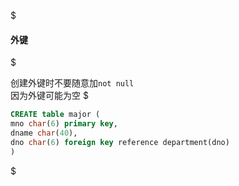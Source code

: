 $
#### 外键  
$

创建外键时不要随意加`not null`  
因为外键可能为空
$
```sql  
CREATE table major (
mno char(6) primary key,
dname char(40),
dno char(6) foreign key reference department(dno)
)
```
$
